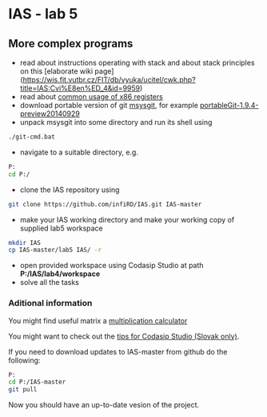 IAS - lab 5
===========
More complex programs
---------------------

- read about instructions operating with stack and about stack principles on this [elaborate wiki page] (https://wis.fit.vutbr.cz/FIT/db/vyuka/ucitel/cwk.php?title=IAS:Cvi%E8en%ED_4&id=9959)
- read about [common usage of x86 registers](http://www.eecg.toronto.edu/~amza/www.mindsec.com/files/x86regs.html)
- download portable version of git [msysgit](https://github.com/msysgit/msysgit/releases), for example [portableGit-1.9.4-preview20140929](https://github.com/msysgit/msysgit/releases/download/Git-1.9.4-preview20140929/PortableGit-1.9.4-preview20140929.7z)
- unpack msysgit into some directory and run its shell using
```bash
./git-cmd.bat
```
- navigate to a suitable directory, e.g. 
```bash
P:
cd P:/
```
- clone the IAS repository using 
```bash
git clone https://github.com/infiRD/IAS.git IAS-master
```
- make your IAS working directory and make your working copy of supplied lab5 workspace 
```bash
mkdir IAS
cp IAS-master/lab5 IAS/ -r
```
- open provided workspace using Codasip Studio at path **P:/IAS/lab4/workspace**
- solve all the tasks


### Aditional information

You might find useful matrix a [multiplication calculator](http://matrix.reshish.com/multiplication.php)

You might want to check out the [tips for Codasip Studio (Slovak only)](https://www.evernote.com/shard/s373/sh/b3ae5877-6faf-461d-9310-37daf9322f16/8033abc217738785).

If you need to download updates to IAS-master from github do the following:
```bash
P:
cd P:/IAS-master
git pull
```
Now you should have an up-to-date vesion of the project.
